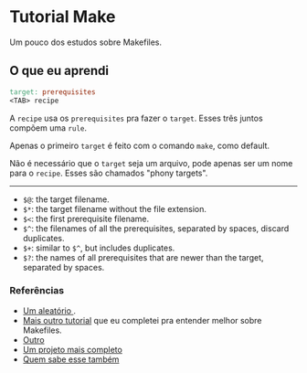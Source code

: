 # Tutorial Make
Um pouco dos estudos sobre Makefiles.


## O que eu aprendi
```Makefile
target: prerequisites
<TAB> recipe
```

A `recipe` usa os `prerequisites` pra fazer o `target`. Esses três juntos 
compõem uma `rule`.

Apenas o primeiro `target` é feito com o comando `make`, como default.

Não é necessário que o `target` seja um arquivo, pode apenas ser um nome para o 
`recipe`. Esses são chamados "phony targets".

---
- `$@`: the target filename.
- `$*`: the target filename without the file extension.
- `$<`: the first prerequisite filename.
- `$^`: the filenames of all the prerequisites, separated by spaces, discard duplicates.
- `$+`: similar to `$^`, but includes duplicates.
- `$?`: the names of all prerequisites that are newer than the target, separated by spaces.


### Referências
- [Um aleatório ](https://www3.ntu.edu.sg/home/ehchua/programming/cpp/gcc_make.html#zz-2.2).
- [Mais  outro tutorial](https://opensource.com/article/18/8/what-how-makefile) que eu completei
pra entender melhor sobre Makefiles.
- [Outro](https://spin.atomicobject.com/2016/08/26/makefile-c-projects/)
- [Um projeto mais completo](https://www.partow.net/programming/makefile/index.html)
- [Quem sabe esse também](https://avikdas.com/2019/12/16/makefiles-for-c-cpp-projects.html)
